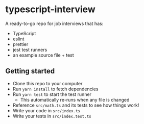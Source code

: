 # typescript-interview

A ready-to-go repo for job interviews that has:

* TypeScript
* eslint
* prettier
* jest test runners
* an example source file + test

## Getting started

- Clone this repo to your computer
- Run `yarn install` to fetch dependencies
- Run `yarn test` to start the test runner
    - This automatically re-runs when any file is changed
- Reference `src/math.ts` and its tests to see how things work!
- Write your code in `src/index.ts`
- Write your tests in `src/index.test.ts`